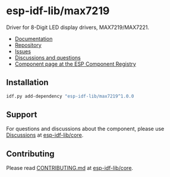 # esp-idf-lib/max7219

Driver for 8-Digit LED display drivers, MAX7219/MAX7221.

* [Documentation](https://esp-idf-lib.github.io/max7219/)
* [Repository](https://github.com/esp-idf-lib/max7219)
* [Issues](https://github.com/esp-idf-lib/max7219/issues)
* [Discussions and questions](https://github.com/esp-idf-lib/core/discussions)
* [Component page at the ESP Component Registry](https://components.espressif.com/components/esp-idf-lib/max7219)

## Installation

```sh
idf.py add-dependency "esp-idf-lib/max7219^1.0.0
```

## Support

For questions and discussions about the component, please use
[Discussions](https://github.com/esp-idf-lib/core/discussions)
at [esp-idf-lib/core](https://github.com/esp-idf-lib/core).

## Contributing

Please read [CONTRIBUTING.md](https://github.com/esp-idf-lib/core/blob/main/CONTRIBUTING.md)
at [esp-idf-lib/core](https://github.com/esp-idf-lib/core).
